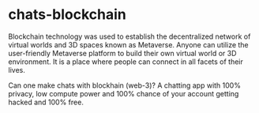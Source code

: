 # chats-blockchain
Blockchain technology was used to establish the decentralized network of virtual worlds and 3D spaces known as Metaverse. Anyone can utilize the user-friendly Metaverse platform to build their own virtual world or 3D environment. It is a place where people can connect in all facets of their lives.


Can one make chats with blockhain (web-3)? A chatting app with 100% privacy, low compute power and 100% chance of your account getting hacked and 100% free.
